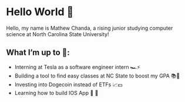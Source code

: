 # Hello World 👋

Hello, my name is Mathew Chanda, a rising junior studying computer science at North Carolina State University! 


## What I’m up to 🤔: 

- Interning at Tesla as a software engineer intern 🏎⚡️
- Building a tool to find easy classes at NC State to boost my GPA 📚📝
- Investing into Dogecoin instead of ETFs 📈💵
- Learning how to build IOS App  📱
